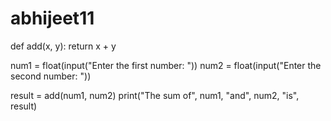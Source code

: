 # abhijeet11
def add(x, y):
    return x + y

num1 = float(input("Enter the first number: "))
num2 = float(input("Enter the second number: "))

result = add(num1, num2)
print("The sum of", num1, "and", num2, "is", result)
